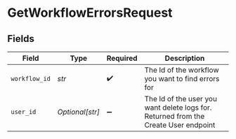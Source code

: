 # GetWorkflowErrorsRequest


## Fields

| Field                                                                               | Type                                                                                | Required                                                                            | Description                                                                         |
| ----------------------------------------------------------------------------------- | ----------------------------------------------------------------------------------- | ----------------------------------------------------------------------------------- | ----------------------------------------------------------------------------------- |
| `workflow_id`                                                                       | *str*                                                                               | :heavy_check_mark:                                                                  | The Id of the workflow you want to find errors for                                  |
| `user_id`                                                                           | *Optional[str]*                                                                     | :heavy_minus_sign:                                                                  | The Id of the user you want delete logs for. Returned from the Create User endpoint |